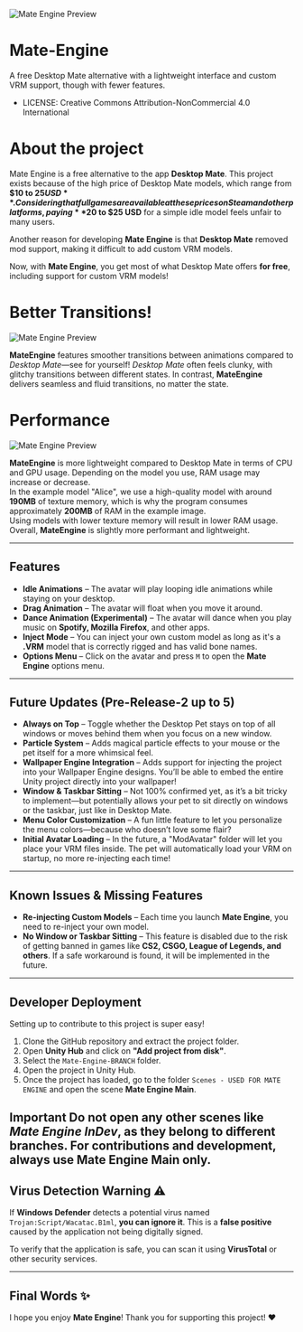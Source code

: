 ![Mate Engine Preview](https://i.imgur.com/5cHHH8c.jpeg)

# Mate-Engine
A free Desktop Mate alternative with a lightweight interface and custom VRM support, though with fewer features.
- LICENSE: Creative Commons Attribution-NonCommercial 4.0 International


# About the project

Mate Engine is a free alternative to the app **Desktop Mate**. This project exists because of the high price of Desktop Mate models, which range from **$10 to $25 USD**. Considering that full games are available at these prices on Steam and other platforms, paying **$20 to $25 USD** for a simple idle model feels unfair to many users.

Another reason for developing **Mate Engine** is that **Desktop Mate** removed mod support, making it difficult to add custom VRM models. 

Now, with **Mate Engine**, you get most of what Desktop Mate offers **for free**, including support for custom VRM models!

# Better Transitions!


![Mate Engine Preview](https://i.imgur.com/qS894h9.gif)

**MateEngine** features smoother transitions between animations compared to *Desktop Mate*—see for yourself! *Desktop Mate* often feels clunky, with glitchy transitions between different states. In contrast, **MateEngine** delivers seamless and fluid transitions, no matter the state.


# Performance
![Mate Engine Preview](https://i.imgur.com/MTbnIeE.png)

**MateEngine** is more lightweight compared to Desktop Mate in terms of CPU and GPU usage. Depending on the model you use, RAM usage may increase or decrease.  
In the example model "Alice", we use a high-quality model with around **190MB** of texture memory, which is why the program consumes approximately **200MB** of RAM in the example image.  
Using models with lower texture memory will result in lower RAM usage. Overall, **MateEngine** is slightly more performant and lightweight.


---
## Features

- **Idle Animations** – The avatar will play looping idle animations while staying on your desktop.
- **Drag Animation** – The avatar will float when you move it around.
- **Dance Animation (Experimental)** – The avatar will dance when you play music on **Spotify, Mozilla Firefox**, and other apps.
- **Inject Mode** – You can inject your own custom model as long as it's a **.VRM** model that is correctly rigged and has valid bone names.
- **Options Menu** – Click on the avatar and press `M` to open the **Mate Engine** options menu.

---
## Future Updates (Pre-Release-2 up to 5)

- **Always on Top** – Toggle whether the Desktop Pet stays on top of all windows or moves behind them when you focus on a new window.  
- **Particle System** – Adds magical particle effects to your mouse or the pet itself for a more whimsical feel.  
- **Wallpaper Engine Integration** – Adds support for injecting the project into your Wallpaper Engine designs. You’ll be able to embed the entire Unity project directly into your wallpaper!  
- **Window & Taskbar Sitting** – Not 100% confirmed yet, as it’s a bit tricky to implement—but potentially allows your pet to sit directly on windows or the taskbar, just like in Desktop Mate.  
- **Menu Color Customization** – A fun little feature to let you personalize the menu colors—because who doesn’t love some flair?  
- **Initial Avatar Loading** – In the future, a "ModAvatar" folder will let you place your VRM files inside. The pet will automatically load your VRM on startup, no more re-injecting each time!

---
## Known Issues & Missing Features

- **Re-injecting Custom Models** – Each time you launch **Mate Engine**, you need to re-inject your own model.
- **No Window or Taskbar Sitting** – This feature is disabled due to the risk of getting banned in games like **CS2, CSGO, League of Legends, and others**. If a safe workaround is found, it will be implemented in the future.

---
## Developer Deployment

Setting up to contribute to this project is super easy!

1. Clone the GitHub repository and extract the project folder.  
2. Open **Unity Hub** and click on **"Add project from disk"**.  
3. Select the `Mate-Engine-BRANCH` folder.  
4. Open the project in Unity Hub.  
5. Once the project has loaded, go to the folder `Scenes - USED FOR MATE ENGINE` and open the scene **Mate Engine Main**.

Important
Do **not** open any other scenes like *Mate Engine InDev*, as they belong to different branches. For contributions and development, always use **Mate Engine Main** only.
---
## Virus Detection Warning :warning:

If **Windows Defender** detects a potential virus named `Trojan:Script/Wacatac.B1ml`, **you can ignore it**. This is a **false positive** caused by the application not being digitally signed.

To verify that the application is safe, you can scan it using **VirusTotal** or other security services.

---
## Final Words :sparkles:

I hope you enjoy **Mate Engine**! Thank you for supporting this project! :heart:
